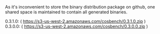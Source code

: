 As it's inconvenient to store the binary distribution package on github, one shared space is maintained to 
contain all generated binaries.

0.3.1.0:  ( https://s3-us-west-2.amazonaws.com/cosbench/0.3.1.0.zip )
0.3.0.0:  ( https://s3-us-west-2.amazonaws.com/cosbench/0.3.0.0.zip )
